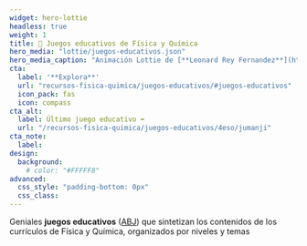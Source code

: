 ```yaml
---
widget: hero-lottie
headless: true
weight: 1
title: 🧩 Juegos educativos de Física y Química
hero_media: "lottie/juegos-educativos.json"
hero_media_caption: "Animación Lottie de [**Leonard Rey Fernandez**](https://lottiefiles.com/14486-puzzle)"
cta:
  label: '**Explora**'
  url: "recursos-fisica-quimica/juegos-educativos/#juegos-educativos"
  icon_pack: fas
  icon: compass
cta_alt:
  label: Último juego educativo ➡️
  url: "/recursos-fisica-quimica/juegos-educativos/4eso/jumanji"
cta_note:
  label:
design:
  background:
    # color: "#FFFFF8"
advanced:
  css_style: "padding-bottom: 0px"
  css_class: 
---
```


Geniales **juegos educativos** ([ABJ](https://es.wikipedia.org/wiki/Aprendizaje_basado_en_juegos)) que sintetizan los contenidos de los currículos de Física y Química, organizados por niveles y temas